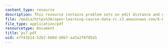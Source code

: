 ```yaml
---
content_type: resource
description: This resource contains problem sets on edit distance and greedsox.
file: /media/https%3A/open-learning-course-data-rc.s3.amazonaws.com/6-046j-introduction-to-algorithms-sma-5503-fall-2005/e7f41b1452b2660dd8b7aa5a2f0f85d1_ps7.pdf
file_type: application/pdf
resourcetype: Document
title: ps7.pdf
uid: e7f41b14-52b2-660d-d8b7-aa5a2f0f85d1
---
```

